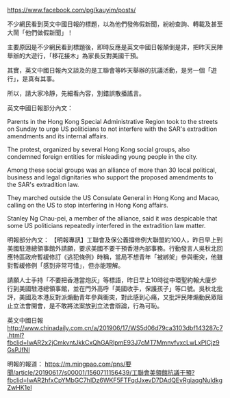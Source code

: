 https://www.facebook.com/pg/kauyim/posts/

不少網民看到英文中國日報的標題，以為他們發佈假新聞，紛紛查詢、轉載及甚至大鬧「他們做假新聞」！

主要原因是不少網民看到標題後，即時反應是英文中國日報顛倒是非，把昨天民陣舉辦的大遊行，「移花接木」為家長反對美國干預。

其實，英文中國日報內文談及的是工聯會等昨天舉辦的抗議活動，是另一個「遊行」，是真有其事。

所以，請大家冷靜，先細看內容，別錯誤散播謠言。

英文中國日報部分內文：

Parents in the Hong Kong Special Administrative Region took to the streets on Sunday to urge US politicians to not interfere with the SAR's extradition amendments and its internal affairs.

The protest, organized by several Hong Kong social groups, also condemned foreign entities for misleading young people in the city.

Among these social groups was an alliance of more than 30 local political, business and legal dignitaries who support the proposed amendments to the SAR's extradition law.

They marched outside the US Consulate General in Hong Kong and Macao, calling on the US to stop interfering in Hong Kong affairs.

Stanley Ng Chau-pei, a member of the alliance, said it was despicable that some US politicians repeatedly interfered in the extradition law matter.

明報部分內文：
【明報專訊】工聯會及保公義撐修例大聯盟約100人，昨日早上到美國駐港總領事館外請願，要求美國不要干預香港內部事務。行動發言人吳秋北回應特區政府暫緩修訂《逃犯條例》時稱，當局不想青年「被綁架」參與衝突，他雖對暫緩修例「感到非常可惜」，但亦能理解。

請願人士手持「不要把香港當炮灰」等標語，昨日早上10時從中環聖約翰大廈步行到美國駐港總領事館，並在門外高呼「美國收手，保護孩子」等口號。吳秋北批評，美國及本港反對派煽動青年參與衝突，對此感到心痛，又批評民陣煽動民眾阻止立法會開會，是不敢將法案放到立法會辯論，行為可恥。

英文中國日報
http://www.chinadaily.com.cn/a/201906/17/WS5d06d79ca3103dbf143287c7.html?fbclid=IwAR2x2jCmkvntJkkCxQhGARlpmE93J7cMT7MmnvfvxcLwLxPICjz9GsPJfNI

明報的報道：
https://m.mingpao.com/pns/要聞/article/20190617/s00001/1560711156439/工聯會美領館抗議干預?fbclid=IwAR2hfxCpYMbGC7hIDz6WKF5FTFqdJxevD7DAdQEvRgiaqgNuldkgZwHK1eI